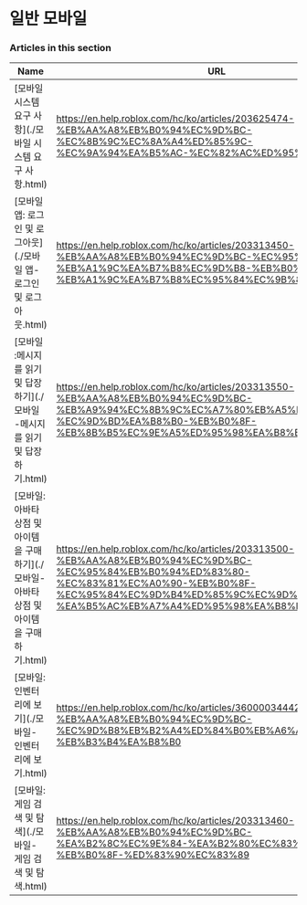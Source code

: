 # 일반 모바일  
### Articles in this section
Name|URL
-|-
[모바일 시스템 요구 사항](./모바일 시스템 요구 사항.html) |https://en.help.roblox.com/hc/ko/articles/203625474-%EB%AA%A8%EB%B0%94%EC%9D%BC-%EC%8B%9C%EC%8A%A4%ED%85%9C-%EC%9A%94%EA%B5%AC-%EC%82%AC%ED%95%AD
[모바일 앱: 로그인 및 로그아웃](./모바일 앱- 로그인 및 로그아웃.html) |https://en.help.roblox.com/hc/ko/articles/203313450-%EB%AA%A8%EB%B0%94%EC%9D%BC-%EC%95%B1-%EB%A1%9C%EA%B7%B8%EC%9D%B8-%EB%B0%8F-%EB%A1%9C%EA%B7%B8%EC%95%84%EC%9B%83
[모바일 :메시지를 읽기 및 답장하기](./모바일 -메시지를 읽기 및 답장하기.html) |https://en.help.roblox.com/hc/ko/articles/203313550-%EB%AA%A8%EB%B0%94%EC%9D%BC-%EB%A9%94%EC%8B%9C%EC%A7%80%EB%A5%BC-%EC%9D%BD%EA%B8%B0-%EB%B0%8F-%EB%8B%B5%EC%9E%A5%ED%95%98%EA%B8%B0
[모바일: 아바타 상점 및 아이템을 구매하기](./모바일- 아바타 상점 및 아이템을 구매하기.html) |https://en.help.roblox.com/hc/ko/articles/203313500-%EB%AA%A8%EB%B0%94%EC%9D%BC-%EC%95%84%EB%B0%94%ED%83%80-%EC%83%81%EC%A0%90-%EB%B0%8F-%EC%95%84%EC%9D%B4%ED%85%9C%EC%9D%84-%EA%B5%AC%EB%A7%A4%ED%95%98%EA%B8%B0-
[모바일: 인벤터리에 보기](./모바일- 인벤터리에 보기.html) |https://en.help.roblox.com/hc/ko/articles/360000344426-%EB%AA%A8%EB%B0%94%EC%9D%BC-%EC%9D%B8%EB%B2%A4%ED%84%B0%EB%A6%AC%EC%97%90-%EB%B3%B4%EA%B8%B0
[모바일: 게임 검색 및 탐색](./모바일- 게임 검색 및 탐색.html) |https://en.help.roblox.com/hc/ko/articles/203313460-%EB%AA%A8%EB%B0%94%EC%9D%BC-%EA%B2%8C%EC%9E%84-%EA%B2%80%EC%83%89-%EB%B0%8F-%ED%83%90%EC%83%89